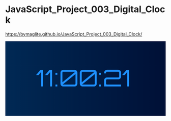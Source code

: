# JavaScript_Project_003_Digital_Clock

https://bymaglite.github.io/JavaScript_Project_003_Digital_Clock/

![Digital_Clock_Project With JS](Digital_Clock.png)
